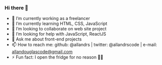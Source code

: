 ### Hi there 👋


- 🔭 I’m currently working as a freelancer
- 🌱 I’m currently learning HTML, CSS, JavaScript
- 👯 I’m looking to collaborate on web site project
- 🤔 I’m looking for help with JavaScript, ReactJS
- 💬 Ask me about front-end projects
- 📫 How to reach me: github: @allandrs | twitter: @allandrscode | e-mail: allandouglascode@gmail.com
- ⚡ Fun fact: I open the fridge for no reason 🤷‍♂️

